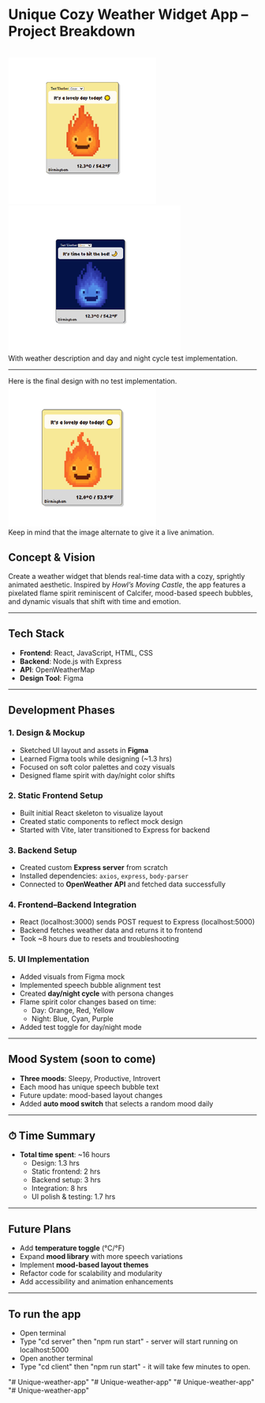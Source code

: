 # Unique Cozy Weather Widget App – Project Breakdown
<br>
<img src="./images/img11.png" width="300"/><img src="./images/img12.png" width="350" height="297"/>
<br>
With weather description and day and night cycle test implementation.

---

Here is the final design with no test implementation.
<br>
<img src="./images/img17.png" width="300"/>
<br>
Keep in mind that the image alternate to give it a live animation. 

##  Concept & Vision

Create a weather widget that blends real-time data with a cozy, sprightly animated aesthetic. Inspired by *Howl’s Moving Castle*, the app features a pixelated flame spirit reminiscent of Calcifer, mood-based speech bubbles, and dynamic visuals that shift with time and emotion.

---

##  Tech Stack

- **Frontend**: React, JavaScript, HTML, CSS  
- **Backend**: Node.js with Express  
- **API**: OpenWeatherMap  
- **Design Tool**: Figma  

---

##  Development Phases

### 1.  Design & Mockup
- Sketched UI layout and assets in **Figma**
- Learned Figma tools while designing (~1.3 hrs)
- Focused on soft color palettes and cozy visuals
- Designed flame spirit with day/night color shifts

### 2.  Static Frontend Setup
- Built initial React skeleton to visualize layout
- Created static components to reflect mock design
- Started with Vite, later transitioned to Express for backend

### 3.  Backend Setup
- Created custom **Express server** from scratch
- Installed dependencies: `axios`, `express`, `body-parser`
- Connected to **OpenWeather API** and fetched data successfully

### 4.  Frontend–Backend Integration
- React (localhost:3000) sends POST request to Express (localhost:5000)
- Backend fetches weather data and returns it to frontend
- Took ~8 hours due to resets and troubleshooting

### 5.  UI Implementation
- Added visuals from Figma mock
- Implemented speech bubble alignment test
- Created **day/night cycle** with persona changes
- Flame spirit color changes based on time:
  - Day: Orange, Red, Yellow  
  - Night: Blue, Cyan, Purple
- Added test toggle for day/night mode

---

##  Mood System (soon to come)

- **Three moods**: Sleepy, Productive, Introvert
- Each mood has unique speech bubble text
- Future update: mood-based layout changes
- Added **auto mood switch** that selects a random mood daily

---

## ⏱ Time Summary

- **Total time spent**: ~16 hours  
  - Design: 1.3 hrs  
  - Static frontend: 2 hrs  
  - Backend setup: 3 hrs  
  - Integration: 8 hrs  
  - UI polish & testing: 1.7 hrs  

---

##  Future Plans

- Add **temperature toggle** (°C/°F)  
- Expand **mood library** with more speech variations  
- Implement **mood-based layout themes**  
- Refactor code for scalability and modularity  
- Add accessibility and animation enhancements

---

## To run the app

- Open terminal
- Type "cd server" then "npm run start" - server will start running on localhost:5000
- Open another terminal
- Type "cd client" then "npm run start" - it will take few minutes to open.


"# Unique-weather-app" 
"# Unique-weather-app" 
"# Unique-weather-app" 
"# Unique-weather-app" 
